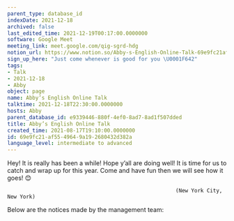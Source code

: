 ```yaml
---
parent_type: database_id
indexDate: 2021-12-18
archived: false
last_edited_time: 2021-12-19T00:17:00.0000000
software: Google Meet
meeting_link: meet.google.com/qig-sgrd-hdg
notion_url: https://www.notion.so/Abby-s-English-Online-Talk-69e9fc21af5549649a192680432d382a
sign_up_here: "Just come whenever is good for you \U0001F642"
tags:
- Talk
- 2021-12-18
- Abby
object: page
name: Abby’s English Online Talk
talktime: 2021-12-18T22:30:00.0000000
hosts: Abby
parent_database_id: e9339446-880f-4ef0-8ad7-8ad1f507dded
title: Abby’s English Online Talk
created_time: 2021-08-17T19:10:00.0000000
id: 69e9fc21-af55-4964-9a19-2680432d382a
language_level: intermediate to advanced
---
```


Hey! It is really has been a while! Hope y’all are doing well! It is time for us to catch and wrap up for this year. Come and have fun then we will see how it goes! 😊



                                                          (New York City, New York)



Below are the notices made by the management team:



